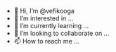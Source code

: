 - 👋 Hi, I’m @vefikooga
- 👀 I’m interested in ...
- 🌱 I’m currently learning ...
- 💞️ I’m looking to collaborate on ...
- 📫 How to reach me ...

<!---
vefikooga/vefikooga is a ✨ special ✨ repository because its `README.md` (this file) appears on your GitHub profile.
You can click the Preview link to take a look at your changes.
--->
